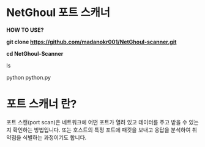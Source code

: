 # NetGhoul 포트 스캐너

**HOW TO USE?**

**git clone https://github.com/madanokr001/NetGhoul-scanner.git**

**cd NetGhoul-Scanner**

ls

python python.py

# 포트 스캐너 란?

포트 스캔(port scan)은 네트워크에 어떤 포트가 열려 있고 데이터를 주고 받을 수 있는지 확인하는 방법입니다. 또는 호스트의 특정 포트에 패킷을 보내고 응답을 분석하여 취약점을 식별하는 과정이기도 합니다.

